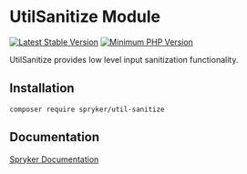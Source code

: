 # UtilSanitize Module
[![Latest Stable Version](https://poser.pugx.org/spryker/util-sanitize/v/stable.svg)](https://packagist.org/packages/spryker/util-sanitize)
[![Minimum PHP Version](https://img.shields.io/badge/php-%3E%3D%208.3-8892BF.svg)](https://php.net/)

UtilSanitize provides low level input sanitization functionality.

## Installation

```
composer require spryker/util-sanitize
```

## Documentation

[Spryker Documentation](https://docs.spryker.com)
